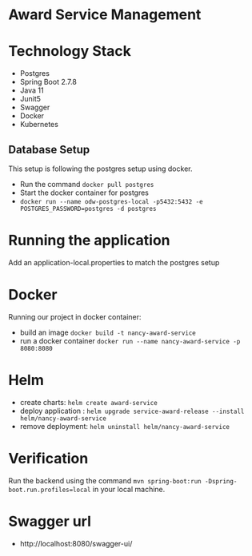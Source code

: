 # Award Service Management
# Technology Stack
- Postgres
- Spring Boot 2.7.8
- Java 11
- Junit5
- Swagger
- Docker
- Kubernetes


## Database Setup

This setup is following the postgres setup using docker.

- Run the command ```docker pull postgres```
- Start the docker container for postgres
- ```docker run --name odw-postgres-local -p5432:5432 -e POSTGRES_PASSWORD=postgres -d postgres```




# Running the application
Add an application-local.properties to match the postgres setup

# Docker
Running our project in docker container:
- build an image
  ``` docker build -t nancy-award-service ```
- run a docker container
  ```docker run --name nancy-award-service -p 8080:8080```
# Helm
- create charts:
  ```helm create award-service```
- deploy application :
  ```helm upgrade service-award-release --install helm/nancy-award-service```
- remove deployment:
  ```helm uninstall helm/nancy-award-service```
# Verification
Run the backend using the command
```mvn spring-boot:run -Dspring-boot.run.profiles=local```
in your local machine.

# Swagger url

- http://localhost:8080/swagger-ui/

